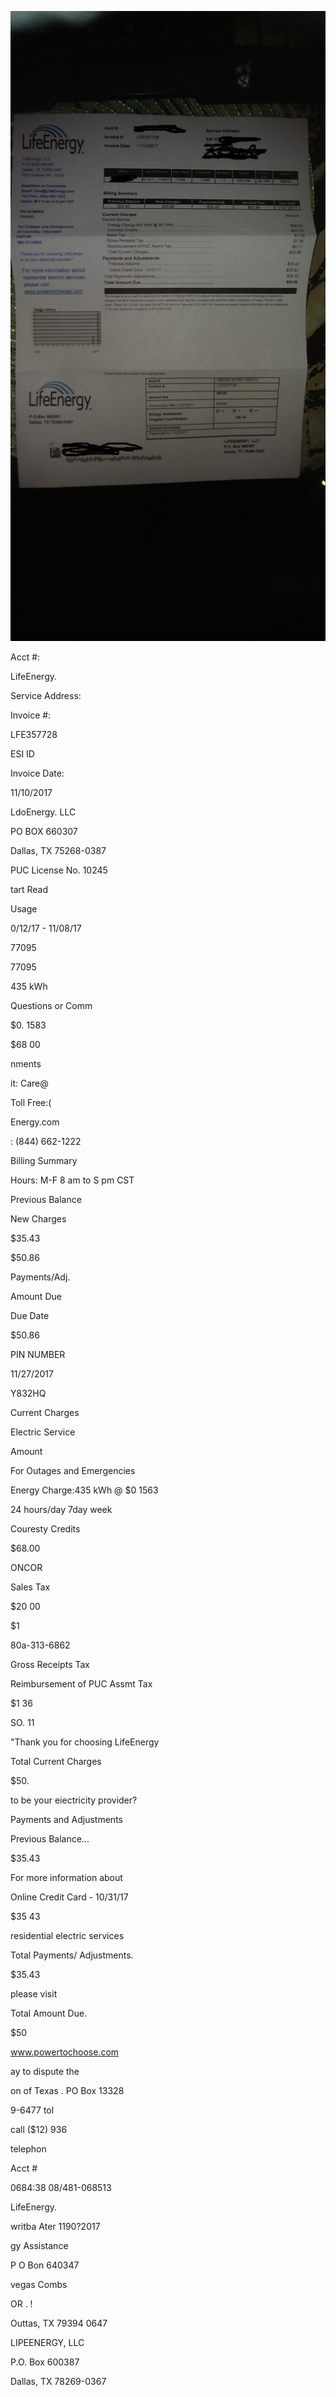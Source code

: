 ![](images/electric_bill.jpg)



Acct #:

LifeEnergy.

Service Address:

Invoice #:

LFE357728

ESI ID

Invoice Date:

11/10/2017

LdoEnergy. LLC

PO BOX 660307

Dallas, TX 75268-0387

PUC License No. 10245

tart Read

Usage

0/12/17 - 11/08/17

77095

77095

435 kWh

Questions or Comm

$0. 1583

$68 00

nments

it: Care@

Toll Free:(

Energy.com

: (844) 662-1222

Billing Summary

Hours: M-F 8 am to S pm CST

Previous Balance

New Charges

$35.43

$50.86

Payments/Adj.

Amount Due

Due Date

$50.86

PIN NUMBER

11/27/2017

Y832HQ

Current Charges

Electric Service

Amount

For Outages and Emergencies

Energy Charge:435 kWh @ $0 1563

24 hours/day 7day week

Couresty Credits

$68.00

ONCOR

Sales Tax

$20 00

$1

80a-313-6862

Gross Receipts Tax

Reimbursement of PUC Assmt Tax

$1 36

SO. 11

"Thank you for choosing LifeEnergy

Total Current Charges

$50.

to be your eiectricity provider?

Payments and Adjustments

Previous Balance...

$35.43

For more information about

Online Credit Card - 10/31/17

$35 43

residential electric services

Total Payments/ Adjustments.

$35.43

please visit

Total Amount Due.

$50

www.powertochoose.com

ay to dispute the

on of Texas . PO Box 13328

9-6477 tol

call ($12) 936

telephon

Acct #

0684:38 08/481-068513

LifeEnergy.

writba Ater 1190?2017

gy Assistance

P O Bon 640347

vegas Combs

OR . !

Outtas, TX 79394 0647

LIPEENERGY, LLC

P.O. Box 600387

Dallas, TX 78269-0367





